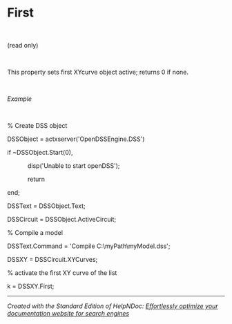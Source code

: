 # First

&nbsp;

(read only)

&nbsp;

This property sets first XYcurve object active; returns 0 if none.

&nbsp;

*Example*

&nbsp;

% Create DSS object

DSSObject = actxserver('OpenDSSEngine.DSS')

if ~DSSObject.Start(0),

&nbsp; &nbsp; &nbsp; &nbsp; &nbsp; &nbsp; disp('Unable to start openDSS');

&nbsp; &nbsp; &nbsp; &nbsp; &nbsp; &nbsp; return

end;

DSSText = DSSObject.Text;

DSSCircuit = DSSObject.ActiveCircuit;

% Compile a model &nbsp; &nbsp;

DSSText.Command = 'Compile C:\\myPath\\myModel.dss';

DSSXY = DSSCircuit.XYCurves;

% activate the first XY curve of the list

k = DSSXY.First;

***
_Created with the Standard Edition of HelpNDoc: [Effortlessly optimize your documentation website for search engines](<https://www.helpndoc.com/feature-tour/produce-html-websites/>)_
